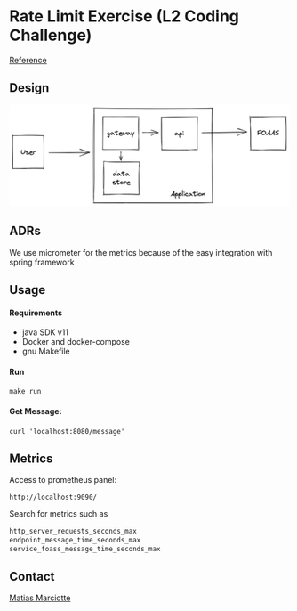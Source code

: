# Rate Limit Exercise (L2 Coding Challenge)

[Reference](https://thorn-paperback-665.notion.site/L2-Coding-Challenge-f55f26875e1c4871b528f07e109c0e52)

## Design

![image info](docs/architecture.png)

## ADRs

We use micrometer for the metrics because of the easy integration with spring framework

## Usage

#### Requirements

* java SDK v11
* Docker and docker-compose
* gnu Makefile

#### Run

```
make run
```

#### Get Message:

```
curl 'localhost:8080/message'
```

## Metrics

Access to prometheus panel:

```
http://localhost:9090/
```

Search for metrics such as

```
http_server_requests_seconds_max
endpoint_message_time_seconds_max
service_foass_message_time_seconds_max
```

## Contact

[Matias Marciotte](mailto:mmarciotte@gmail.com)